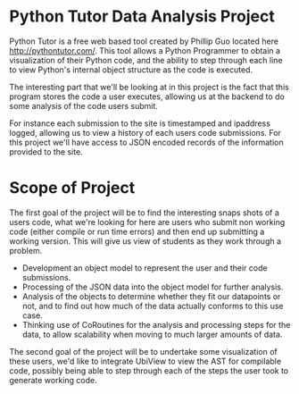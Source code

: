 Python Tutor Data Analysis Project
=============

Python Tutor is a free web based tool created by Phillip Guo located here http://pythontutor.com/. This tool allows a Python Programmer to obtain a visualization of their Python code, and the ability to step through each line to view Python's internal object structure as the code is executed.

The interesting part that we'll be looking at in this project is the fact that this program stores the code a user executes, allowing us at the backend to do some analysis of the code users submit.

For instance each submission to the site is timestamped and ipaddress logged, allowing us to view a history of each users code submissions. For this project we'll have access to JSON encoded records of the information provided to the site.

Scope of Project
=============

The first goal of the project will be to find the interesting snaps shots of a users code, what we're looking for here are users who submit non working code (either compile or run time errors) and then end up submitting a working version. This will give us view of students as they work through a problem.

- Development an object model to represent the user and their code submissions.
- Processing of the JSON data into the object model for further analysis.
- Analysis of the objects to determine whether they fit our datapoints or not, and to find out how much of the data actually conforms to this use case.
- Thinking use of CoRoutines for the analysis and processing steps for the data, to allow scalability when moving to much larger amounts of data.


The second goal of the project will be to undertake some visualization of these users, we'd like to integrate UbiView to view the AST for compilable code, possibly being able to step through each of the steps the user took to generate working code.
